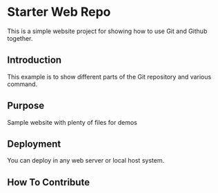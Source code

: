 # Starter Web Repo

This is a simple website project for showing how to use Git and Github together.

## Introduction

This example is to show different parts of the Git repository and various command.

## Purpose

Sample website with plenty of files for demos

## Deployment 

You can deploy in any web server or local host system.

## How To Contribute
